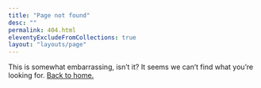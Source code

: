 ```yaml
---
title: "Page not found"
desc: ""
permalink: 404.html
eleventyExcludeFromCollections: true
layout: "layouts/page"
---
```

This is somewhat embarrassing, isn’t it?  It seems we can’t find what you’re looking for. [Back to home.](/)

